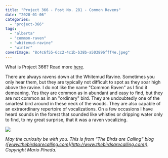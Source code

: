 ```yaml
---
title: "Project 366 - Post No. 281 - Common Ravens"
date: "2020-01-06"
categories: 
  - "project-366"
tags: 
  - "alberta"
  - "common-raven"
  - "whitemud-ravine"
  - "winter"
coverImage: "8c4c6f55-6cc2-4c1b-b38b-a503896fff4e.jpeg"
---
```


What is Project 366? Read more [here](https://thebirdsarecalling.com/2019/03/29/project-366/).

There are always ravens down at the Whitemud Ravine. Sometimes you only hear them, but they are typically not difficult to spot as they soar high above the ravine. I do not like the name "Common Raven" as I find it demeaning. Yes they are common as in abundant and easy to find, but they are not common as in an "ordinary" bird. They are undoubtedly one of the smartest bird around in these neck of the woods. They are also capable of an extraordinary repertoire of vocalizations. On a few occasions I have heard sounds in the forest that sounded like whistles or dripping water only to find, to my great surprise, that it was a raven vocalizing.

![](https://thebirdsarecallingandimustgo.files.wordpress.com/2020/01/8c4c6f55-6cc2-4c1b-b38b-a503896fff4e.jpeg?w=1024)

_May the curiosity be with you. This is from “The Birds are Calling” blog ([www.thebirdsarecalling.com](http://www.thebirdsarecalling.com)). Copyright Mario Pineda._
